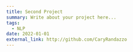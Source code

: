 ```yaml
---
title: Second Project
summary: Write about your project here...
tags:
  - NLP
date: 2022-01-01
external_link: http://github.com/CaryRandazzo
---
```

